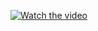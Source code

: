 
[![Watch the video](https://i9.ytimg.com/vi/V-fRkOnikbc/mqdefault.jpg?v=61b14e7a&sqp=CMCzxY0G&rs=AOn4CLB2k6LizN_ZP_hrOVErZoOjaWPN-w)](https://youtu.be/V-fRkOnikbc)